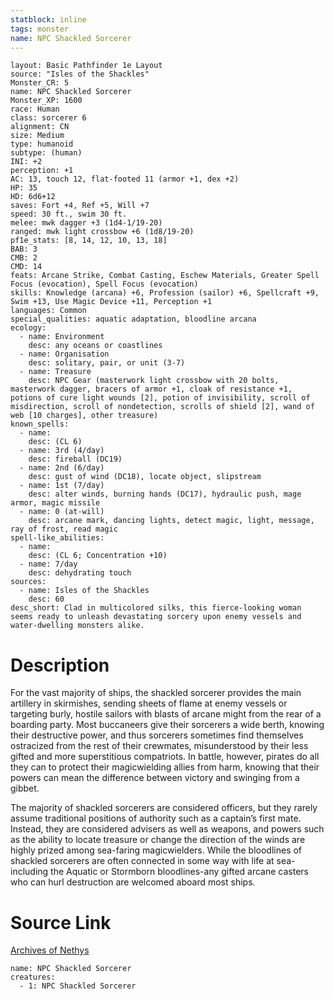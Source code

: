 ```yaml
---
statblock: inline
tags: monster
name: NPC Shackled Sorcerer
---
```

```statblock
layout: Basic Pathfinder 1e Layout
source: "Isles of the Shackles"
Monster_CR: 5
name: NPC Shackled Sorcerer
Monster_XP: 1600
race: Human
class: sorcerer 6
alignment: CN
size: Medium
type: humanoid
subtype: (human)
INI: +2
perception: +1
AC: 13, touch 12, flat-footed 11 (armor +1, dex +2)
HP: 35
HD: 6d6+12
saves: Fort +4, Ref +5, Will +7
speed: 30 ft., swim 30 ft.
melee: mwk dagger +3 (1d4-1/19-20)
ranged: mwk light crossbow +6 (1d8/19-20)
pf1e_stats: [8, 14, 12, 10, 13, 18]
BAB: 3
CMB: 2
CMD: 14
feats: Arcane Strike, Combat Casting, Eschew Materials, Greater Spell Focus (evocation), Spell Focus (evocation)
skills: Knowledge (arcana) +6, Profession (sailor) +6, Spellcraft +9, Swim +13, Use Magic Device +11, Perception +1
languages: Common
special_qualities: aquatic adaptation, bloodline arcana
ecology:
  - name: Environment
    desc: any oceans or coastlines
  - name: Organisation
    desc: solitary, pair, or unit (3-7)
  - name: Treasure
    desc: NPC Gear (masterwork light crossbow with 20 bolts, masterwork dagger, bracers of armor +1, cloak of resistance +1, potions of cure light wounds [2], potion of invisibility, scroll of misdirection, scroll of nondetection, scrolls of shield [2], wand of web [10 charges], other treasure)
known_spells:
  - name:
    desc: (CL 6)
  - name: 3rd (4/day)
    desc: fireball (DC19)
  - name: 2nd (6/day)
    desc: gust of wind (DC18), locate object, slipstream
  - name: 1st (7/day)
    desc: alter winds, burning hands (DC17), hydraulic push, mage armor, magic missile
  - name: 0 (at-will)
    desc: arcane mark, dancing lights, detect magic, light, message, ray of frost, read magic
spell-like_abilities:
  - name:
    desc: (CL 6; Concentration +10)
  - name: 7/day
    desc: dehydrating touch
sources:
  - name: Isles of the Shackles
    desc: 60
desc_short: Clad in multicolored silks, this fierce-looking woman seems ready to unleash devastating sorcery upon enemy vessels and water-dwelling monsters alike.
```
# Description
For the vast majority of ships, the shackled sorcerer provides the main artillery in skirmishes, sending sheets of flame at enemy vessels or targeting burly, hostile sailors with blasts of arcane might from the rear of a boarding party. Most buccaneers give their sorcerers a wide berth, knowing their destructive power, and thus sorcerers sometimes find themselves ostracized from the rest of their crewmates, misunderstood by their less gifted and more superstitious compatriots. In battle, however, pirates do all they can to protect their magicwielding allies from harm, knowing that their powers can mean the difference between victory and swinging from a gibbet.

The majority of shackled sorcerers are considered officers, but they rarely assume traditional positions of authority such as a captain’s first mate. Instead, they are considered advisers as well as weapons, and powers such as the ability to locate treasure or change the direction of the winds are highly prized among sea-faring magicwielders. While the bloodlines of shackled sorcerers are often connected in some way with life at sea-including the Aquatic or Stormborn bloodlines-any gifted arcane casters who can hurl destruction are welcomed aboard most ships.
# Source Link
[Archives of Nethys](https://aonprd.com/NPCDisplay.aspx?ItemName=Shackled%20Sorcerer)
```encounter-table
name: NPC Shackled Sorcerer
creatures:
  - 1: NPC Shackled Sorcerer
```
